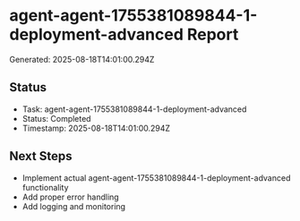 # agent-agent-1755381089844-1-deployment-advanced Report

Generated: 2025-08-18T14:01:00.294Z

## Status
- Task: agent-agent-1755381089844-1-deployment-advanced
- Status: Completed
- Timestamp: 2025-08-18T14:01:00.294Z

## Next Steps
- Implement actual agent-agent-1755381089844-1-deployment-advanced functionality
- Add proper error handling
- Add logging and monitoring
